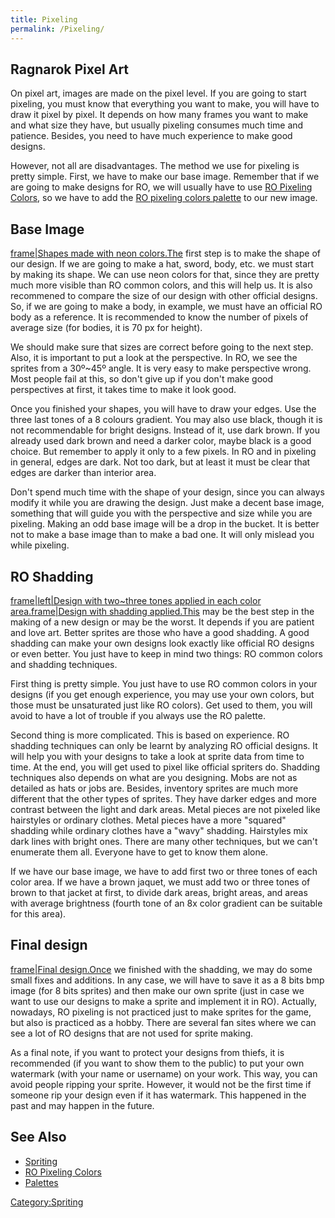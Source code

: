 ```yaml
---
title: Pixeling
permalink: /Pixeling/
---
```


Ragnarok Pixel Art
------------------

On pixel art, images are made on the pixel level. If you are going to start pixeling, you must know that everything you want to make, you will have to draw it pixel by pixel. It depends on how many frames you want to make and what size they have, but usually pixeling consumes much time and patience. Besides, you need to have much experience to make good designs.

However, not all are disadvantages. The method we use for pixeling is pretty simple. First, we have to make our base image. Remember that if we are going to make designs for RO, we will usually have to use [RO Pixeling Colors](RO_Pixeling_Colors), so we have to add the [RO pixeling colors palette](http://www.divinero.net/devilevil/PixelingColorTable.pal) to our new image.

Base Image
----------

[frame|Shapes made with neon colors.The](Image:Baseimage.png) first step is to make the shape of our design. If we are going to make a hat, sword, body, etc. we must start by making its shape. We can use neon colors for that, since they are pretty much more visible than RO common colors, and this will help us. It is also recommened to compare the size of our design with other official designs. So, if we are going to make a body, in example, we must have an official RO body as a reference. It is recommended to know the number of pixels of average size (for bodies, it is 70 px for height).

We should make sure that sizes are correct before going to the next step. Also, it is important to put a look at the perspective. In RO, we see the sprites from a 30º~45º angle. It is very easy to make perspective wrong. Most people fail at this, so don't give up if you don't make good perspectives at first, it takes time to make it look good.

Once you finished your shapes, you will have to draw your edges. Use the three last tones of a 8 colours gradient. You may also use black, though it is not recommendable for bright designs. Instead of it, use dark brown. If you already used dark brown and need a darker color, maybe black is a good choice. But remember to apply it only to a few pixels. In RO and in pixeling in general, edges are dark. Not too dark, but at least it must be clear that edges are darker than interior area.

Don't spend much time with the shape of your design, since you can always modify it while you are drawing the design. Just make a decent base image, something that will guide you with the perspective and size while you are pixeling. Making an odd base image will be a drop in the bucket. It is better not to make a base image than to make a bad one. It will only mislead you while pixeling.

RO Shadding
-----------

[frame|left|Design with two~three tones applied in each color area.](Image:Shadding1.png)[frame|Design with shadding applied.This](/Image:Shadding2.png "wikilink") may be the best step in the making of a new design or may be the worst. It depends if you are patient and love art. Better sprites are those who have a good shadding. A good shadding can make your own designs look exactly like official RO designs or even better. You just have to keep in mind two things: RO common colors and shadding techniques.

First thing is pretty simple. You just have to use RO common colors in your designs (if you get enough experience, you may use your own colors, but those must be unsaturated just like RO colors). Get used to them, you will avoid to have a lot of trouble if you always use the RO palette.

Second thing is more complicated. This is based on experience. RO shadding techniques can only be learnt by analyzing RO official designs. It will help you with your designs to take a look at sprite data from time to time. At the end, you will get used to pixel like official spriters do. Shadding techniques also depends on what are you designing. Mobs are not as detailed as hats or jobs are. Besides, inventory sprites are much more different that the other types of sprites. They have darker edges and more contrast between the light and dark areas. Metal pieces are not pixeled like hairstyles or ordinary clothes. Metal pieces have a more "squared" shadding while ordinary clothes have a "wavy" shadding. Hairstyles mix dark lines with bright ones. There are many other techniques, but we can't enumerate them all. Everyone have to get to know them alone.

If we have our base image, we have to add first two or three tones of each color area. If we have a brown jaquet, we must add two or three tones of brown to that jacket at first, to divide dark areas, bright areas, and areas with average brightness (fourth tone of an 8x color gradient can be suitable for this area).

Final design
------------

[frame|Final design.Once](Image:Finalversion.png) we finished with the shadding, we may do some small fixes and additions. In any case, we will have to save it as a 8 bits bmp image (for 8 bits sprites) and then make our own sprite (just in case we want to use our designs to make a sprite and implement it in RO). Actually, nowadays, RO pixeling is not practiced just to make sprites for the game, but also is practiced as a hobby. There are several fan sites where we can see a lot of RO designs that are not used for sprite making.

As a final note, if you want to protect your designs from thiefs, it is recommended (if you want to show them to the public) to put your own watermark (with your name or username) on your work. This way, you can avoid people ripping your sprite. However, it would not be the first time if someone rip your design even if it has watermark. This happened in the past and may happen in the future.

See Also
--------

-   [Spriting](Spriting)
-   [RO Pixeling Colors](RO_Pixeling_Colors)
-   [Palettes](Palettes)

[Category:Spriting](Category:Spriting)